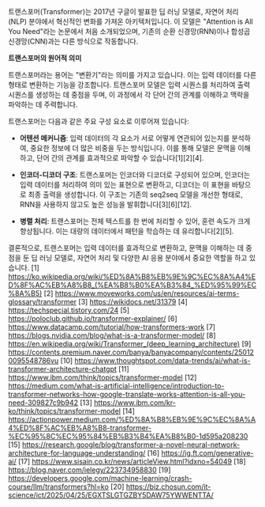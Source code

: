 트랜스포머(Transformer)는 2017년 구글이 발표한 딥 러닝 모델로, 자연어 처리(NLP) 분야에서 혁신적인 변화를 가져온 아키텍처입니다. 이 모델은 "Attention is All You Need"라는 논문에서 처음 소개되었으며, 기존의 순환 신경망(RNN)이나 합성곱 신경망(CNN)과는 다른 방식으로 작동합니다.

**트랜스포머의 원어적 의미**

트랜스포머라는 용어는 "변환기"라는 의미를 가지고 있습니다. 이는 입력 데이터를 다른 형태로 변환하는 기능을 강조합니다. 트랜스포머 모델은 입력 시퀀스를 처리하여 출력 시퀀스를 생성하는 데 중점을 두며, 이 과정에서 각 단어 간의 관계를 이해하고 맥락을 파악하는 데 주력합니다. 

트랜스포머는 다음과 같은 주요 구성 요소로 이루어져 있습니다:

- **어텐션 메커니즘**: 입력 데이터의 각 요소가 서로 어떻게 연관되어 있는지를 분석하여, 중요한 정보에 더 많은 비중을 두는 방식입니다. 이를 통해 모델은 문맥을 이해하고, 단어 간의 관계를 효과적으로 파악할 수 있습니다[1][2][4].

- **인코더-디코더 구조**: 트랜스포머는 인코더와 디코더로 구성되어 있으며, 인코더는 입력 데이터를 처리하여 의미 있는 표현으로 변환하고, 디코더는 이 표현을 바탕으로 최종 출력을 생성합니다. 이 구조는 기존의 seq2seq 모델을 개선한 형태로, RNN을 사용하지 않고도 높은 성능을 발휘합니다[3][6][12].

- **병렬 처리**: 트랜스포머는 전체 텍스트를 한 번에 처리할 수 있어, 훈련 속도가 크게 향상됩니다. 이는 대량의 데이터에서 패턴을 학습하는 데 유리합니다[2][5].

결론적으로, 트랜스포머는 입력 데이터를 효과적으로 변환하고, 문맥을 이해하는 데 중점을 둔 딥 러닝 모델로, 자연어 처리 및 다양한 AI 응용 분야에서 중요한 역할을 하고 있습니다.
[1] https://ko.wikipedia.org/wiki/%ED%8A%B8%EB%9E%9C%EC%8A%A4%ED%8F%AC%EB%A8%B8_(%EA%B8%B0%EA%B3%84_%ED%95%99%EC%8A%B5)
[2] https://www.moveworks.com/us/en/resources/ai-terms-glossary/transformer
[3] https://wikidocs.net/31379
[4] https://techspecial.tistory.com/24
[5] https://poloclub.github.io/transformer-explainer/
[6] https://www.datacamp.com/tutorial/how-transformers-work
[7] https://blogs.nvidia.com/blog/what-is-a-transformer-model/
[8] https://en.wikipedia.org/wiki/Transformer_(deep_learning_architecture)
[9] https://contents.premium.naver.com/banya/banyacompany/contents/250120095548786vu
[10] https://www.thoughtspot.com/data-trends/ai/what-is-transformer-architecture-chatgpt
[11] https://www.ibm.com/think/topics/transformer-model
[12] https://medium.com/what-is-artificial-intelligence/introduction-to-transformer-networks-how-google-translate-works-attention-is-all-you-need-309827c9b942
[13] https://www.ibm.com/kr-ko/think/topics/transformer-model
[14] https://actionpower.medium.com/%ED%8A%B8%EB%9E%9C%EC%8A%A4%ED%8F%AC%EB%A8%B8-transformer-%EC%95%8C%EC%95%84%EB%B3%B4%EA%B8%B0-1d595a208230
[15] https://research.google/blog/transformer-a-novel-neural-network-architecture-for-language-understanding/
[16] https://ig.ft.com/generative-ai/
[17] https://www.sisain.co.kr/news/articleView.html?idxno=54049
[18] https://blog.naver.com/ielegy/223734958830
[19] https://developers.google.com/machine-learning/crash-course/llm/transformers?hl=ko
[20] https://biz.chosun.com/it-science/ict/2025/04/25/EGXTSLGTGZBY5DAW75YWWENTTA/
